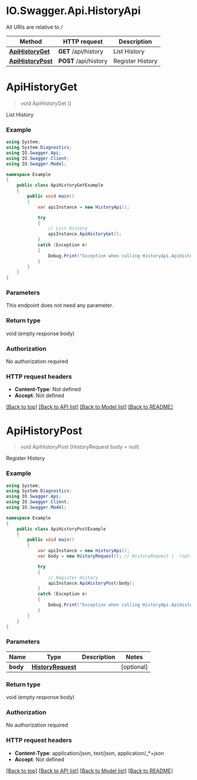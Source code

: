 # IO.Swagger.Api.HistoryApi

All URIs are relative to */*

Method | HTTP request | Description
------------- | ------------- | -------------
[**ApiHistoryGet**](HistoryApi.md#apihistoryget) | **GET** /api/history | List History
[**ApiHistoryPost**](HistoryApi.md#apihistorypost) | **POST** /api/history | Register History

<a name="apihistoryget"></a>
# **ApiHistoryGet**
> void ApiHistoryGet ()

List History

### Example
```csharp
using System;
using System.Diagnostics;
using IO.Swagger.Api;
using IO.Swagger.Client;
using IO.Swagger.Model;

namespace Example
{
    public class ApiHistoryGetExample
    {
        public void main()
        {
            var apiInstance = new HistoryApi();

            try
            {
                // List History
                apiInstance.ApiHistoryGet();
            }
            catch (Exception e)
            {
                Debug.Print("Exception when calling HistoryApi.ApiHistoryGet: " + e.Message );
            }
        }
    }
}
```

### Parameters
This endpoint does not need any parameter.

### Return type

void (empty response body)

### Authorization

No authorization required

### HTTP request headers

 - **Content-Type**: Not defined
 - **Accept**: Not defined

[[Back to top]](#) [[Back to API list]](../README.md#documentation-for-api-endpoints) [[Back to Model list]](../README.md#documentation-for-models) [[Back to README]](../README.md)
<a name="apihistorypost"></a>
# **ApiHistoryPost**
> void ApiHistoryPost (HistoryRequest body = null)

Register History

### Example
```csharp
using System;
using System.Diagnostics;
using IO.Swagger.Api;
using IO.Swagger.Client;
using IO.Swagger.Model;

namespace Example
{
    public class ApiHistoryPostExample
    {
        public void main()
        {
            var apiInstance = new HistoryApi();
            var body = new HistoryRequest(); // HistoryRequest |  (optional) 

            try
            {
                // Register History
                apiInstance.ApiHistoryPost(body);
            }
            catch (Exception e)
            {
                Debug.Print("Exception when calling HistoryApi.ApiHistoryPost: " + e.Message );
            }
        }
    }
}
```

### Parameters

Name | Type | Description  | Notes
------------- | ------------- | ------------- | -------------
 **body** | [**HistoryRequest**](HistoryRequest.md)|  | [optional] 

### Return type

void (empty response body)

### Authorization

No authorization required

### HTTP request headers

 - **Content-Type**: application/json, text/json, application/_*+json
 - **Accept**: Not defined

[[Back to top]](#) [[Back to API list]](../README.md#documentation-for-api-endpoints) [[Back to Model list]](../README.md#documentation-for-models) [[Back to README]](../README.md)
